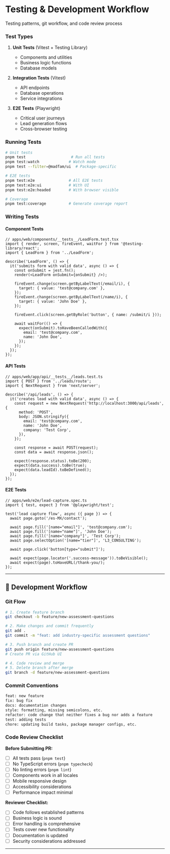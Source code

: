 # Testing & Development Workflow

Testing patterns, git workflow, and code review process

### **Test Types**

1. **Unit Tests** (Vitest + Testing Library)

   - Components and utilities
   - Business logic functions
   - Database models

2. **Integration Tests** (Vitest)

   - API endpoints
   - Database operations
   - Service integrations

3. **E2E Tests** (Playwright)
   - Critical user journeys
   - Lead generation flows
   - Cross-browser testing

### **Running Tests**

```bash
# Unit tests
pnpm test                    # Run all tests
pnpm test:watch             # Watch mode
pnpm test --filter=@madfam/ui  # Package-specific

# E2E tests
pnpm test:e2e               # All E2E tests
pnpm test:e2e:ui            # With UI
pnpm test:e2e:headed        # With browser visible

# Coverage
pnpm test:coverage          # Generate coverage report
```

### **Writing Tests**

#### **Component Tests**

```tsx
// apps/web/components/__tests__/LeadForm.test.tsx
import { render, screen, fireEvent, waitFor } from '@testing-library/react';
import { LeadForm } from '../LeadForm';

describe('LeadForm', () => {
  it('submits form with valid data', async () => {
    const onSubmit = jest.fn();
    render(<LeadForm onSubmit={onSubmit} />);

    fireEvent.change(screen.getByLabelText(/email/i), {
      target: { value: 'test@company.com' },
    });
    fireEvent.change(screen.getByLabelText(/name/i), {
      target: { value: 'John Doe' },
    });

    fireEvent.click(screen.getByRole('button', { name: /submit/i }));

    await waitFor(() => {
      expect(onSubmit).toHaveBeenCalledWith({
        email: 'test@company.com',
        name: 'John Doe',
      });
    });
  });
});
```

#### **API Tests**

```tsx
// apps/web/app/api/__tests__/leads.test.ts
import { POST } from '../leads/route';
import { NextRequest } from 'next/server';

describe('/api/leads', () => {
  it('creates lead with valid data', async () => {
    const request = new NextRequest('http://localhost:3000/api/leads', {
      method: 'POST',
      body: JSON.stringify({
        email: 'test@company.com',
        name: 'John Doe',
        company: 'Test Corp',
      }),
    });

    const response = await POST(request);
    const data = await response.json();

    expect(response.status).toBe(200);
    expect(data.success).toBe(true);
    expect(data.leadId).toBeDefined();
  });
});
```

#### **E2E Tests**

```tsx
// apps/web/e2e/lead-capture.spec.ts
import { test, expect } from '@playwright/test';

test('lead capture flow', async ({ page }) => {
  await page.goto('/es-MX/contact');

  await page.fill('[name="email"]', 'test@company.com');
  await page.fill('[name="name"]', 'John Doe');
  await page.fill('[name="company"]', 'Test Corp');
  await page.selectOption('[name="tier"]', 'L3_CONSULTING');

  await page.click('button[type="submit"]');

  await expect(page.locator('.success-message')).toBeVisible();
  await expect(page).toHaveURL(/thank-you/);
});
```

---

## 🔄 Development Workflow

### **Git Flow**

```bash
# 1. Create feature branch
git checkout -b feature/new-assessment-questions

# 2. Make changes and commit frequently
git add .
git commit -m "feat: add industry-specific assessment questions"

# 3. Push branch and create PR
git push origin feature/new-assessment-questions
# Create PR via GitHub UI

# 4. Code review and merge
# 5. Delete branch after merge
git branch -d feature/new-assessment-questions
```

### **Commit Conventions**

```bash
feat: new feature
fix: bug fix
docs: documentation changes
style: formatting, missing semicolons, etc.
refactor: code change that neither fixes a bug nor adds a feature
test: adding tests
chore: updating build tasks, package manager configs, etc.
```

### **Code Review Checklist**

**Before Submitting PR:**

- [ ] All tests pass (`pnpm test`)
- [ ] No TypeScript errors (`pnpm typecheck`)
- [ ] No linting errors (`pnpm lint`)
- [ ] Components work in all locales
- [ ] Mobile responsive design
- [ ] Accessibility considerations
- [ ] Performance impact minimal

**Reviewer Checklist:**

- [ ] Code follows established patterns
- [ ] Business logic is sound
- [ ] Error handling is comprehensive
- [ ] Tests cover new functionality
- [ ] Documentation is updated
- [ ] Security considerations addressed

---
